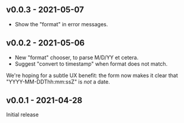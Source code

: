 v0.0.3 - 2021-05-07
-------------------

* Show the "format" in error messages.

v0.0.2 - 2021-05-06
-------------------

* New "format" chooser, to parse M/D/YY et cetera.
* Suggest "convert to timestamp" when format does not match.

We're hoping for a subtle UX benefit: the form now makes it clear
that "YYYY-MM-DDThh:mm:ssZ" is _not_ a date.

v0.0.1 - 2021-04-28
-------------------

Initial release
